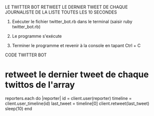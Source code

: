 LE TWITTER 	BOT RETWEET LE DERNIER TWEET DE CHAQUE JOURNALISTE DE LA LISTE TOUTES LES 10 SECONDES

1. Exécuter le fichier twitter_bot.rb dans le terminal (saisir ruby twitter_bot.rb)

2. Le programme s'exécute

3. Terminer le programme et revenir à la console en tapant Ctrl + C

CODE TWITTER BOT
# retweet le dernier tweet de chaque twittos de l'array
reporters.each do |reporter|
	id = client.user(reporter)
	timeline = client.user_timeline(id)
	last_tweet = timeline[0]
	client.retweet(last_tweet)
	sleep(10)
end